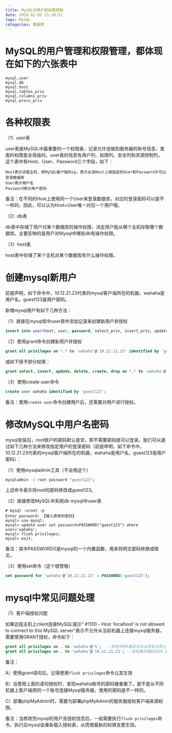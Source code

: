```yaml
---
title: MySQL的用户和权限控制
date: 2018-02-02 15:20:51
tags: MySQL
categories: 数据库
---
```


# MySQL的用户管理和权限管理，都体现在如下的六张表中

	mysql.user
	mysql.db
	mysql.host
	mysql.tables_priv
	mysql.columns_priv
	mysql.procs_priv

# 各种权限表

（1）user表

user表是MySQL中最重要的一个权限表，记录允许连接到服务器的账号信息，里面的权限是全局级的。user表的信息有用户列、权限列、安全列和资源控制列。这个表中有Host、User、Password三个字段，如下：

	Host表示远程主机，即MySQL客户端的ip，表示从该Host上用指定的User和Password才可以登录数据库
	User表示用户名
	Password表示用户密码

备注：在不同的Host上使用同一个User来登录数据库，对应的登录密码可以是不一样的。因此，可以认为Host+User唯一对应一个用户哦。

（2）db表

db表中存储了用户对某个数据库的操作权限，决定用户能从哪个主机存取哪个数据库。主要反映的是用户对Mysql中哪些db有操作权限。

（3）host表

host表中存储了某个主机对某个数据库有什么操作权限。

# 创建mysql新用户

前提声明，如下命令中，10.12.21.23代表的mysql客户端所在的机器，wahaha是用户名，guest123是用户密码。

新增mysql用户有如下几种方法：

（1）直接在mysql库中user表中添加记录来创建新用户并授权

```sql
insert into user(host, user, password, select_priv, insert_priv, update_priv) VALUES('10.12.21.23', 'wahaha', PASSWORD('guest123'), 'Y', 'Y', 'Y');
```

（2）使用grant命令创建新用户并授权

```sql
grant all privileges on *.* to 'wahaha'@'10.12.21.23' identified by 'guest123';
```

或如下授予部分权限：

```sql
grant select, insert, update, delete, create, drop on *.* to 'wahaha'@'10.12.21.23' identified by 'guest123';
```

（3）使用create user命令

```sql
create user wahaha identified by 'guest123';
```

备注：使用`create user`命令创建用户后，还需要对用户进行授权。

# 修改MySQL中用户名密码

mysql安装后，root账户的密码默认是空，即不需要密码就可以登录。我们可以通过如下几种方法来修改指定用户的登录密码（前提申明，如下命令中，10.12.21.23代表的mysql客户端所在的机器，wahaha是用户名，guest123是用户密码）：

（1）使用mysqladmin工具（不会用这个）

```bash
mysqladmin -u root password "guest123";
```

上述命令表示将root的密码修改成guest123。

（2）直接修改MySQL中系统db mysql中user表

```
# mysql -uroot -p
Enter password: 【输入原来的密码】
mysql> use mysql;
mysql> update user set password=PASSWORD("guest123") where user='wahaha';
mysql> flush privileges;
mysql> exit;
```

备注：其中PASSWORD()是mysql的一个内置函数，用来将明文密码转换成暗文。

（3）使用set命令（这个很赞哦）

```sql
set password for 'wahaha'@'10.12.21.23' = PASSWORD('guest123');
```

# mysql中常见问题处理

（1）客户端授权问题

如果远程主机上client连接MySQL提示“ #1130 - Host ‘localhost’ is not allowed to connect to this MySQL server”表示不允许从当前机器上连接mysql服务器，需要使用GRANT授权，命令如下：

```sql
grant all privileges on . to 'wahaha'@'%';  --该句中的%表示允许从所有主机上用wahaha用户去连接mysql服务器
grant all privileges on . to 'wahaha'@'10.12.21.23'; --该句表示授权从10.12.21.23主机上使用wahaha用户去连接mysql服务器
```

备注：

A）使用grant语句后，记得使用`flush privileges`命令让其生效

B）当使用上面的语句授权时，发现wahaha账号的密码被重置了。是不是从不同机器上客户端用同一个账号连接Mysql服务器，使用的密码是不一样的。

C）部署phpMyAdmin时，需要为部署phpMyAdmin的服务器授权客户端来源权限。

备注：当修改完mysql的用户及授权信息后，一般需要执行`flush privileges`命令。执行后mysql会重新载入授权表，从而使最新的权限变更生效。
